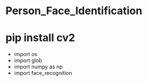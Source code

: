 # Person_Face_Identification
# pip install cv2
- import os
- import glob
- import numpy as np
- import face_recognition
